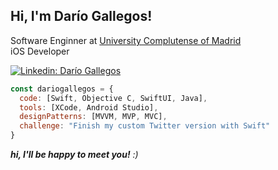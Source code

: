 <h2> Hi, I'm Darío Gallegos! </h2>
<p>Software Enginner at <a href="https://ucm.es//">University Complutense of Madrid </a></br>
iOS Developer
</p>

[![Linkedin: Darío Gallegos](https://img.shields.io/badge/-dariogallegos-blue?style=flat-square&logo=Linkedin&logoColor=white&link=https://www.linkedin.com/in/dariogallegos/)](https://www.linkedin.com/in/darío-fernando-gallegos-quishpe)

```javascript
const dariogallegos = {
  code: [Swift, Objective C, SwiftUI, Java],
  tools: [XCode, Android Studio],
  designPatterns: [MVVM, MVP, MVC],
  challenge: "Finish my custom Twitter version with Swift"
}
```
<em><b>hi, I'll be happy to meet you!</b> :)</em>
